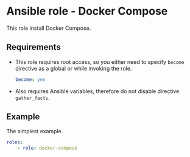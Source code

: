 # Ansible role - Docker Compose

This role install Docker Compose.

## Requirements

* This role requires root access, so you either need to specify `become` directive as a global or while invoking the role.

    ```yml
    become: yes
    ```

* Also requires Ansible variables, therefore do not disable directive `gather_facts`.

## Example

The simplest example.

```yml
roles:
    - role: docker-compose
```

